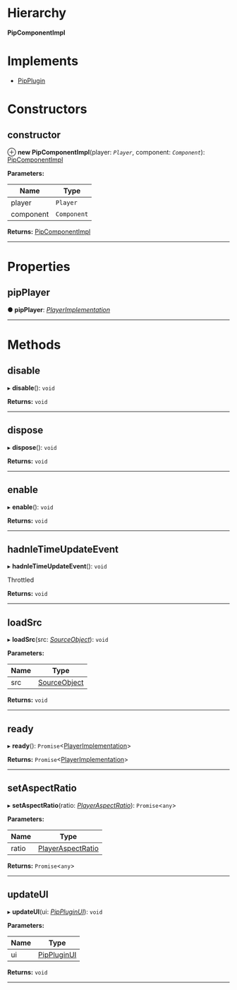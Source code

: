 

# Hierarchy

**PipComponentImpl**

# Implements

* [PipPlugin](../interfaces/pipplugin.pipplugin-1.md)

# Constructors

<a id="constructor"></a>

##  constructor

⊕ **new PipComponentImpl**(player: *`Player`*, component: *`Component`*): [PipComponentImpl](pipplugin.pipcomponentimpl.md)

**Parameters:**

| Name | Type |
| ------ | ------ |
| player | `Player` |
| component | `Component` |

**Returns:** [PipComponentImpl](pipplugin.pipcomponentimpl.md)

___

# Properties

<a id="pipplayer"></a>

##  pipPlayer

**● pipPlayer**: *[PlayerImplementation](../interfaces/annotoplayer.playerimplementation.md)*

___

# Methods

<a id="disable"></a>

##  disable

▸ **disable**(): `void`

**Returns:** `void`

___
<a id="dispose"></a>

##  dispose

▸ **dispose**(): `void`

**Returns:** `void`

___
<a id="enable"></a>

##  enable

▸ **enable**(): `void`

**Returns:** `void`

___
<a id="hadnletimeupdateevent"></a>

##  hadnleTimeUpdateEvent

▸ **hadnleTimeUpdateEvent**(): `void`

Throttled

**Returns:** `void`

___
<a id="loadsrc"></a>

##  loadSrc

▸ **loadSrc**(src: *[SourceObject](../interfaces/annotoplayer.sourceobject.md)*): `void`

**Parameters:**

| Name | Type |
| ------ | ------ |
| src | [SourceObject](../interfaces/annotoplayer.sourceobject.md) |

**Returns:** `void`

___
<a id="ready"></a>

##  ready

▸ **ready**(): `Promise`<[PlayerImplementation](../interfaces/annotoplayer.playerimplementation.md)>

**Returns:** `Promise`<[PlayerImplementation](../interfaces/annotoplayer.playerimplementation.md)>

___
<a id="setaspectratio"></a>

##  setAspectRatio

▸ **setAspectRatio**(ratio: *[PlayerAspectRatio](../modules/annotoplayer.md#playeraspectratio)*): `Promise`<`any`>

**Parameters:**

| Name | Type |
| ------ | ------ |
| ratio | [PlayerAspectRatio](../modules/annotoplayer.md#playeraspectratio) |

**Returns:** `Promise`<`any`>

___
<a id="updateui"></a>

##  updateUI

▸ **updateUI**(ui: *[PipPluginUI](../interfaces/pipplugin.pippluginui.md)*): `void`

**Parameters:**

| Name | Type |
| ------ | ------ |
| ui | [PipPluginUI](../interfaces/pipplugin.pippluginui.md) |

**Returns:** `void`

___

